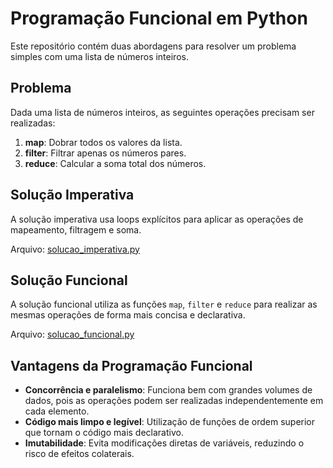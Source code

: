 # Programação Funcional em Python

Este repositório contém duas abordagens para resolver um problema simples com uma lista de números inteiros.

## Problema

Dada uma lista de números inteiros, as seguintes operações precisam ser realizadas:

1. **map**: Dobrar todos os valores da lista.
2. **filter**: Filtrar apenas os números pares.
3. **reduce**: Calcular a soma total dos números.

## Solução Imperativa

A solução imperativa usa loops explícitos para aplicar as operações de mapeamento, filtragem e soma.

Arquivo: [solucao_imperativa.py](solucao_imperativa.py)

## Solução Funcional

A solução funcional utiliza as funções `map`, `filter` e `reduce` para realizar as mesmas operações de forma mais concisa e declarativa.

Arquivo: [solucao_funcional.py](solucao_funcional.py)

## Vantagens da Programação Funcional

- **Concorrência e paralelismo**: Funciona bem com grandes volumes de dados, pois as operações podem ser realizadas independentemente em cada elemento.
- **Código mais limpo e legível**: Utilização de funções de ordem superior que tornam o código mais declarativo.
- **Imutabilidade**: Evita modificações diretas de variáveis, reduzindo o risco de efeitos colaterais.
